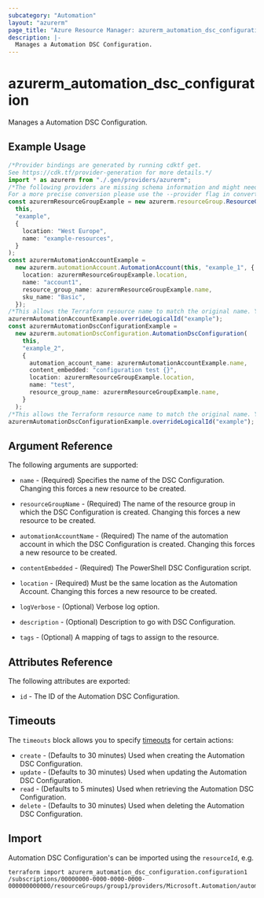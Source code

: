 ```yaml
---
subcategory: "Automation"
layout: "azurerm"
page_title: "Azure Resource Manager: azurerm_automation_dsc_configuration"
description: |-
  Manages a Automation DSC Configuration.
---
```


# azurerm\_automation\_dsc\_configuration

Manages a Automation DSC Configuration.

## Example Usage

```typescript
/*Provider bindings are generated by running cdktf get.
See https://cdk.tf/provider-generation for more details.*/
import * as azurerm from "./.gen/providers/azurerm";
/*The following providers are missing schema information and might need manual adjustments to synthesize correctly: azurerm.
For a more precise conversion please use the --provider flag in convert.*/
const azurermResourceGroupExample = new azurerm.resourceGroup.ResourceGroup(
  this,
  "example",
  {
    location: "West Europe",
    name: "example-resources",
  }
);
const azurermAutomationAccountExample =
  new azurerm.automationAccount.AutomationAccount(this, "example_1", {
    location: azurermResourceGroupExample.location,
    name: "account1",
    resource_group_name: azurermResourceGroupExample.name,
    sku_name: "Basic",
  });
/*This allows the Terraform resource name to match the original name. You can remove the call if you don't need them to match.*/
azurermAutomationAccountExample.overrideLogicalId("example");
const azurermAutomationDscConfigurationExample =
  new azurerm.automationDscConfiguration.AutomationDscConfiguration(
    this,
    "example_2",
    {
      automation_account_name: azurermAutomationAccountExample.name,
      content_embedded: "configuration test {}",
      location: azurermResourceGroupExample.location,
      name: "test",
      resource_group_name: azurermResourceGroupExample.name,
    }
  );
/*This allows the Terraform resource name to match the original name. You can remove the call if you don't need them to match.*/
azurermAutomationDscConfigurationExample.overrideLogicalId("example");

```

## Argument Reference

The following arguments are supported:

*   `name` - (Required) Specifies the name of the DSC Configuration. Changing this forces a new resource to be created.

*   `resourceGroupName` - (Required) The name of the resource group in which the DSC Configuration is created. Changing this forces a new resource to be created.

*   `automationAccountName` - (Required) The name of the automation account in which the DSC Configuration is created. Changing this forces a new resource to be created.

*   `contentEmbedded` - (Required) The PowerShell DSC Configuration script.

*   `location` - (Required) Must be the same location as the Automation Account. Changing this forces a new resource to be created.

*   `logVerbose` - (Optional) Verbose log option.

*   `description` - (Optional) Description to go with DSC Configuration.

*   `tags` - (Optional) A mapping of tags to assign to the resource.

## Attributes Reference

The following attributes are exported:

* `id` - The ID of the Automation DSC Configuration.

## Timeouts

The `timeouts` block allows you to specify [timeouts](https://www.terraform.io/language/resources/syntax#operation-timeouts) for certain actions:

* `create` - (Defaults to 30 minutes) Used when creating the Automation DSC Configuration.
* `update` - (Defaults to 30 minutes) Used when updating the Automation DSC Configuration.
* `read` - (Defaults to 5 minutes) Used when retrieving the Automation DSC Configuration.
* `delete` - (Defaults to 30 minutes) Used when deleting the Automation DSC Configuration.

## Import

Automation DSC Configuration's can be imported using the `resourceId`, e.g.

```shell
terraform import azurerm_automation_dsc_configuration.configuration1 /subscriptions/00000000-0000-0000-0000-000000000000/resourceGroups/group1/providers/Microsoft.Automation/automationAccounts/account1/configurations/configuration1
```
